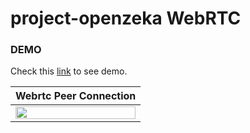 # project-openzeka WebRTC

  
<h3>DEMO</h3>
<p dir="auto">Check this <a href="https://project-openzeka.vercel.app/" target="_blank" rel="nofollow">link</a> to see demo.</p>
 
 <table>
<thead>
<tr>
<th>Webrtc Peer Connection</th>
</tr>
</thead>
<tbody>
<tr>
<td><a target="_blank" rel="noopener noreferrer" href="media/openzeka.gif"><img src="media/openzeka.gif" width="100%" style="max-width:100%;"></a></td>
</tr>
</tbody>
</table>

